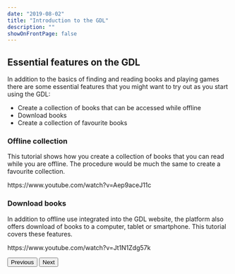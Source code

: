 ```yaml
---
date: "2019-08-02"
title: "Introduction to the GDL"
description: ""
showOnFrontPage: false
---
```


<content>

## Essential features on the GDL
In addition to the basics of finding and reading books and playing games there are some essential features that you might want to try out as you start using the GDL:
* Create a collection of books that can be accessed while offline
* Download books
* Create a collection of favourite books

### Offline collection
This tutorial shows how you create a collection of books that you can read while you are offline. The procedure would be much the same to create a favourite collection.

<youtube>
https://www.youtube.com/watch?v=Aep9aceJ11c
</youtube>

### Download books
In addition to offline use integrated into the GDL website, the platform also offers download of books to a computer, tablet or smartphone. This tutorial covers these features.

<youtube>
https://www.youtube.com/watch?v=Jt1N1Zdg57k
</youtube>

<button to="/gdl-intro/step4">Previous</button>
<button to="/gdl-intro/end">Next</button>

</content>
